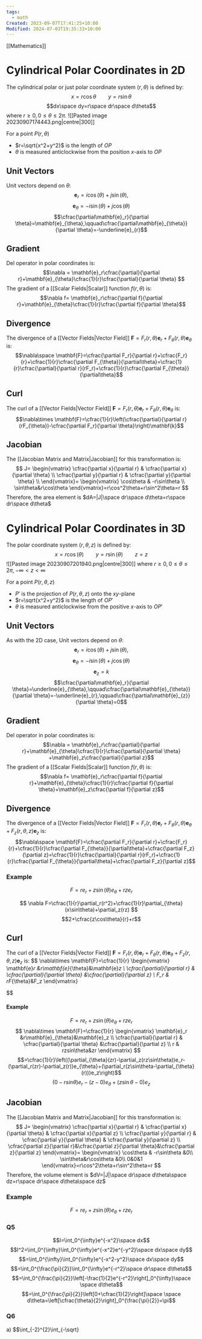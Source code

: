 ```yaml
---
tags:
  - math
Created: 2023-09-07T17:41:25+10:00
Modified: 2024-07-03T19:35:33+10:00
---
```

[[Mathematics]]
# Cylindrical Polar Coordinates in 2D
The cylindrical polar or just polar coordinate system $(r,\theta)$ is defined by:
$$x=r\cos\theta\qquad y=r\sin\theta$$
$$dx\space dy=r\space dr\space d\theta$$
where $r\geq0,0\leq \theta \leq 2\pi$. 
![[Pasted image 20230907174443.png|centre|300]]

For a point $P(r,\theta)$ 
- $r=\sqrt{x^2+y^2}$ is the length of $OP$ 
- $\theta$ is measured anticlockwise from the position $x$-axis to $OP$ 
## Unit Vectors
Unit vectors depend on $\theta$: 
$$\mathbf{e}_r=i\cos(\theta)+j\sin(\theta),$$
$$\mathbf{e}_{\theta}=-i\sin(\theta)+j\cos(\theta)$$
$$\cfrac{\partial\mathbf{e}_r}{\partial \theta}=\mathbf{e}_{\theta},\qquad\cfrac{\partial\mathbf{e}_{\theta}}{\partial \theta}=-\underline{e}_{r}$$
## Gradient
Del operator in polar coordinates is:
$$\nabla = \mathbf{e}_r\cfrac{\partial}{\partial r}+\mathbf{e}_{\theta}\cfrac{1}{r}\cfrac{\partial}{\partial \theta} $$
The gradient of a [[Scalar Fields|Scalar]] function $f(r,\theta)$ is:
$$\nabla f= \mathbf{e}_r\cfrac{\partial f}{\partial r}+\mathbf{e}_{\theta}\cfrac{1}{r}\cfrac{\partial f}{\partial \theta}$$
## Divergence
The divergence of a [[Vector Fields|Vector Field]] $\mathbf{F}=F_r(r,\theta)\mathbf{e}_r+F_{\theta}(r,\theta)\mathbf{e}_{\theta}$ is:
$$\nabla\space \mathbf{F}=\cfrac{\partial F_r}{\partial r}+\cfrac{F_r}{r}+\cfrac{1}{r}\cfrac{\partial F_{\theta}}{\partial\theta}=\cfrac{1}{r}\cfrac{\partial}{\partial r}(rF_r)+\cfrac{1}{r}\cfrac{\partial F_{\theta}}{\partial\theta}$$
## Curl
The curl of a [[Vector Fields|Vector Field]] $\mathbf{F}=F_r(r,\theta)\mathbf{e}_r+F_{\theta}(r,\theta)\mathbf{e}_{\theta}$ is:
$$\nabla\times \mathbf{F}=\cfrac{1}{r}\left(\cfrac{\partial}{\partial r}(rF_{\theta})-\cfrac{\partial F_r}{\partial \theta}\right)\mathbf{k}$$
## Jacobian
The [[Jacobian Matrix and Matrix|Jacobian]] for this transformation is:
$$
J=
\begin{vmatrix}
\cfrac{\partial x}{\partial r} & \cfrac{\partial x}{\partial \theta} \\
\cfrac{\partial y}{\partial r} & \cfrac{\partial y}{\partial \theta} \\
\end{vmatrix}=
\begin{vmatrix}
\cos\theta & -r\sin\theta \\
\sin\theta&r\cos\theta
\end{vmatrix}=r\cos^2\theta+r\sin^2\theta=r
$$
Therefore, the area element is $dA=|J|\space dr\space d\theta=r\space dr\space d\theta$  
# Cylindrical Polar Coordinates in 3D
The polar coordinate system $(r,\theta,z)$ is defined by:
$$x=r\cos(\theta)\qquad y=r\sin(\theta)\qquad z=z$$
![[Pasted image 20230907201940.png|centre|300]]
where $r\geq 0,0\leq\theta\leq 2\pi, -\infty<z<\infty$ 

For a point $P(r,\theta,z)$ 
- $P'$ is the projection of $P(r,\theta,z)$ onto the $xy$-plane
- $r=\sqrt{x^2+y^2}$ is the length of $OP'$ 
- $\theta$ is measured anticlockwise from the positive $x$-axis to $OP'$
## Unit Vectors
As with the 2D case, Unit vectors depend on $\theta$: 
$$\mathbf{e}_r=i\cos(\theta)+j\sin(\theta),$$
$$\mathbf{e}_{\theta}=-i\sin(\theta)+j\cos(\theta)$$
$$\mathbf{e}_z=k
$$$$\cfrac{\partial\mathbf{e}_r}{\partial \theta}=\underline{e}_{\theta},\qquad\cfrac{\partial\mathbf{e}_{\theta}}{\partial \theta}=-\underline{e}_{r},\qquad\cfrac{\partial\mathbf{e}_{z}}{\partial \theta}=0$$
## Gradient
Del operator in polar coordinates is:
$$\nabla = \mathbf{e}_r\cfrac{\partial}{\partial r}+\mathbf{e}_{\theta}\cfrac{1}{r}\cfrac{\partial}{\partial \theta} +\mathbf{e}_z\cfrac{\partial}{\partial z}$$
The gradient of a [[Scalar Fields|Scalar]] function $f(r,\theta)$ is:
$$\nabla f= \mathbf{e}_r\cfrac{\partial f}{\partial r}+\mathbf{e}_{\theta}\cfrac{1}{r}\cfrac{\partial f}{\partial \theta}+\mathbf{e}_z\cfrac{\partial f}{\partial z}$$
## Divergence
The divergence of a [[Vector Fields|Vector Field]] $\mathbf{F}=F_r(r,\theta)\mathbf{e}_r+F_{\theta}(r,\theta)\mathbf{e}_{\theta}+F_z(r,\theta,z)\mathbf{e}_z$ is:
$$\nabla\space \mathbf{F}=\cfrac{\partial F_r}{\partial r}+\cfrac{F_r}{r}+\cfrac{1}{r}\cfrac{\partial F_{\theta}}{\partial\theta}+\cfrac{\partial F_z}{\partial z}=\cfrac{1}{r}\cfrac{\partial}{\partial r}(rF_r)+\cfrac{1}{r}\cfrac{\partial F_{\theta}}{\partial\theta}+\cfrac{\partial F_z}{\partial z}$$
### Example
$$F=re_r+z\sin(\theta)e_{\theta}+rze_r$$

$$
\nabla F=\cfrac{1}{r}\partial_r(r^2)+\cfrac{1}{r}\partial_{\theta}(x\sin\theta)+\partial_z(rz)
$$
$$2+\cfrac{z\cos\theta}{r}+r$$


## Curl
The curl of a [[Vector Fields|Vector Field]] $\mathbf{F}=F_r(r,\theta)\mathbf{e}_r+F_{\theta}(r,\theta)\mathbf{e}_{\theta}+F_z(r,\theta,z)\mathbf{e}_z$ is:
$$
\nabla\times \mathbf{F}=\cfrac{1}{r}
\begin{vmatrix}
\mathbf{e}_r &r\mathbf{e}_{\theta}&\mathbf{e}_z \\
\cfrac{\partial}{\partial r} & \cfrac{\partial}{\partial \theta} &\cfrac{\partial}{\partial z} \\
F_r & rF_{\theta}&F_z
\end{vmatrix}

$$
#### Example
$$F=re_r+z\sin(\theta)e_{\theta}+rze_r$$
$$
\nabla\times \mathbf{F}=\cfrac{1}{r}
\begin{vmatrix}
\mathbf{e}_r &r\mathbf{e}_{\theta}&\mathbf{e}_z \\
\cfrac{\partial}{\partial r} & \cfrac{\partial}{\partial \theta} &\cfrac{\partial}{\partial z} \\
r & rzsin\theta&zr
\end{vmatrix}
$$
$$=\cfrac{1}{r}\left((\partial_{\theta}(zr)-\partial_z(rz\sin\theta))e_r-(\partial_r(zr)-\partial_z(r))e_{\theta}+(\partial_r(z\sin\theta-\partial_{\theta}(r)))e_z\right)$$
$$(0-rsin\theta)e_r-(z-0)e_{\theta}+(z\sin\theta-0)e_z$$

## Jacobian
The [[Jacobian Matrix and Matrix|Jacobian]] for this transformation is:
$$
J=
\begin{vmatrix}
\cfrac{\partial x}{\partial r} & \cfrac{\partial x}{\partial \theta} & \cfrac{\partial x}{\partial z} \\
\cfrac{\partial y}{\partial r} & \cfrac{\partial y}{\partial \theta} & \cfrac{\partial y}{\partial z} \\
\cfrac{\partial z}{\partial r}&\cfrac{\partial z}{\partial \theta}&\cfrac{\partial z}{\partial z}
\end{vmatrix}=
\begin{vmatrix}
\cos\theta & -r\sin\theta &0\\
\sin\theta&r\cos\theta &0\\
0&0&1
\end{vmatrix}=r\cos^2\theta+r\sin^2\theta=r
$$
Therefore, the volume element is $dV=|J|\space dr\space d\theta\space dz=r\space dr\space d\theta\space dz$  
### Example
$$F=re_r+z\sin(\theta)e_{\theta}+rze_r$$



### Q5
$$I=\int_0^{\infty}e^{-x^2}\space dx$$
$$I^2=\int_0^{\infty}\int_0^{\infty}e^{-x^2}e^{-y^2}\space dx\space dy$$
$$=\int_0^{\infty}\int_0^{\infty}e^{-x^2-y^2}\space dx\space dy$$
$$=\int_0^{\frac{\pi}{2}}\int_0^{\infty}e^{-r^2}\space dr\space d\theta$$
$$=\int_0^{\frac{\pi}{2}}\left[-\frac{1}{2}e^{-r^2}\right]_0^{\infty}\space \space d\theta$$
$$=\int_0^{\frac{\pi}{2}}\left[0+\cfrac{1}{2}\right]\space \space d\theta=\left[\cfrac{\theta}{2}\right]_0^{\frac{\pi}{2}}=\pi$$
### Q6
a)
$$\int_{-2}^{2}\int_{-\sqrt}
